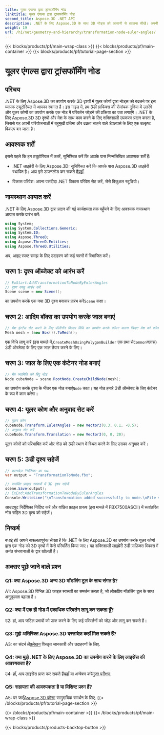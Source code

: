 ```yaml
---
title: यूलर एंगल्स द्वारा ट्रांसफॉर्मिंग नोड
linktitle: यूलर एंगल्स द्वारा ट्रांसफॉर्मिंग नोड
second_title: Aspose.3D .NET API
description: .NET के लिए Aspose.3D के साथ 3D नोड्स को आसानी से बदलना सीखें। अपनी परियोजनाओं में आश्चर्यजनक परिणामों के लिए हमारी चरण-दर-चरण मार्गदर्शिका का पालन करें।
weight: 19
url: /hi/net/geometry-and-hierarchy/transformation-node-euler-angles/
---
```


{{< blocks/products/pf/main-wrap-class >}}
{{< blocks/products/pf/main-container >}}
{{< blocks/products/pf/tutorial-page-section >}}

# यूलर एंगल्स द्वारा ट्रांसफॉर्मिंग नोड

## परिचय

.NET के लिए Aspose.3D का उपयोग करके 3D दृश्यों में यूलर कोणों द्वारा नोड्स को बदलने पर इस व्यापक ट्यूटोरियल में आपका स्वागत है। इस गाइड में, हम 3डी ग्राफिक्स की रोमांचक दुनिया में उतरेंगे और यूलर कोणों का उपयोग करके एक नोड में परिवर्तन जोड़ने की प्रक्रिया का पता लगाएंगे। .NET के लिए Aspose.3D 3D दृश्यों और मेश के साथ काम करने के लिए शक्तिशाली उपकरण प्रदान करता है, जिससे यह अपनी परियोजनाओं में बहुमुखी प्रतिभा और दक्षता चाहने वाले डेवलपर्स के लिए एक उत्कृष्ट विकल्प बन जाता है।

## आवश्यक शर्तें

इससे पहले कि हम ट्यूटोरियल में उतरें, सुनिश्चित करें कि आपके पास निम्नलिखित आवश्यक शर्तें हैं:

-  .NET लाइब्रेरी के लिए Aspose.3D: सुनिश्चित करें कि आपके पास Aspose.3D लाइब्रेरी स्थापित है। आप इसे डाउनलोड कर सकते हैं[यहाँ](https://releases.aspose.com/3d/net/).

- विकास परिवेश: अपना पसंदीदा .NET विकास परिवेश सेट करें, जैसे विज़ुअल स्टूडियो।

## नामस्थान आयात करें

.NET के लिए Aspose.3D द्वारा प्रदान की गई कार्यक्षमता तक पहुँचने के लिए आवश्यक नामस्थान आयात करके प्रारंभ करें:

```csharp
using System;
using System.Collections.Generic;
using System.IO;
using Aspose.ThreeD;
using Aspose.ThreeD.Entities;
using Aspose.ThreeD.Utilities;
```

अब, आइए स्पष्ट समझ के लिए उदाहरण को कई चरणों में विभाजित करें।

## चरण 1: दृश्य ऑब्जेक्ट को आरंभ करें

```csharp
// ExStart:AddTransformationToNodeByEulerAngles
// दृश्य वस्तु आरंभ करें
Scene scene = new Scene();
```

 का उपयोग करके एक नया 3D दृश्य बनाकर प्रारंभ करें`Scene` कक्षा।


## चरण 2: आदिम बॉक्स का उपयोग करके जाल बनाएं

```csharp
// मेश इंस्टेंस सेट करने के लिए पॉलीगॉन बिल्डर विधि का उपयोग करके कॉमन क्लास क्रिएट मेश को कॉल करें
Mesh mesh = (new Box()).ToMesh();
```

 एक विधि लागू करें (इस मामले में,`CreateMeshUsingPolygonBuilder` एक प्रथा से`Common`क्लास) 3डी ऑब्जेक्ट के लिए एक जाल तैयार करने के लिए।

## चरण 3: जाल के लिए एक कंटेनर नोड बनाएं

```csharp
// मेष ज्यामिति को बिंदु नोड
Node cubeNode = scene.RootNode.CreateChildNode(mesh);
```

 का उपयोग करके दृश्य के भीतर एक नोड बनाएं`Node` कक्षा। यह नोड हमारे 3डी ऑब्जेक्ट के लिए कंटेनर के रूप में काम करेगा।

## चरण 4: यूलर कोण और अनुवाद सेट करें

```csharp
// यूलर कोण
cubeNode.Transform.EulerAngles = new Vector3(0.3, 0.1, -0.5);            
// अनुवाद सेट करें
cubeNode.Transform.Translation = new Vector3(0, 0, 20);
```

यूलर कोणों को परिभाषित करें और नोड को 3डी स्थान में स्थित करने के लिए उसका अनुवाद करें।

## चरण 5: 3डी दृश्य सहेजें

```csharp
// दस्तावेज़ निर्देशिका का पथ.
var output = "TransformationToNode.fbx";

// समर्थित फ़ाइल स्वरूपों में 3D दृश्य सहेजें
scene.Save(output);
// ExEnd:AddTransformationToNodeByEulerAngles
Console.WriteLine("\nTransformation added successfully to node.\nFile saved at " + output);
```

आउटपुट निर्देशिका निर्दिष्ट करें और वांछित फ़ाइल प्रारूप (इस मामले में FBX7500ASCII) में रूपांतरित नोड सहित 3D दृश्य को सहेजें।

## निष्कर्ष

बधाई हो! आपने सफलतापूर्वक सीखा है कि .NET के लिए Aspose.3D का उपयोग करके यूलर कोणों द्वारा एक नोड को 3D दृश्यों में कैसे परिवर्तित किया जाए। यह शक्तिशाली लाइब्रेरी 3डी ग्राफ़िक्स विकास में अनंत संभावनाओं के द्वार खोलती है।

## अक्सर पूछे जाने वाले प्रश्न

### Q1: क्या Aspose.3D अन्य 3D मॉडलिंग टूल के साथ संगत है?

A1: Aspose.3D विभिन्न 3D फ़ाइल स्वरूपों का समर्थन करता है, जो लोकप्रिय मॉडलिंग टूल के साथ अनुकूलता बढ़ाता है।

### Q2: क्या मैं एक ही नोड में एकाधिक परिवर्तन लागू कर सकता हूँ?

उ2: हां, आप जटिल प्रभावों को प्राप्त करने के लिए कई परिवर्तनों को जोड़ और लागू कर सकते हैं।

### Q3: मुझे अतिरिक्त Aspose.3D दस्तावेज़ कहाँ मिल सकते हैं?

 A3: का संदर्भ लें[प्रलेखन](https://reference.aspose.com/3d/net/) विस्तृत जानकारी और उदाहरणों के लिए.

### Q4: क्या मुझे .NET के लिए Aspose.3D का उपयोग करने के लिए लाइसेंस की आवश्यकता है?

 उ4: हाँ, आप लाइसेंस प्राप्त कर सकते हैं[यहाँ](https://purchase.aspose.com/buy) या अन्वेषण करें[मुफ्त परीक्षण](https://releases.aspose.com/).

### Q5: सहायता की आवश्यकता है या विशिष्ट प्रश्न हैं?

 A5: पर जाएँ[Aspose.3D फोरम](https://forum.aspose.com/c/3d/18) सामुदायिक समर्थन के लिए.
{{< /blocks/products/pf/tutorial-page-section >}}

{{< /blocks/products/pf/main-container >}}
{{< /blocks/products/pf/main-wrap-class >}}

{{< blocks/products/products-backtop-button >}}
